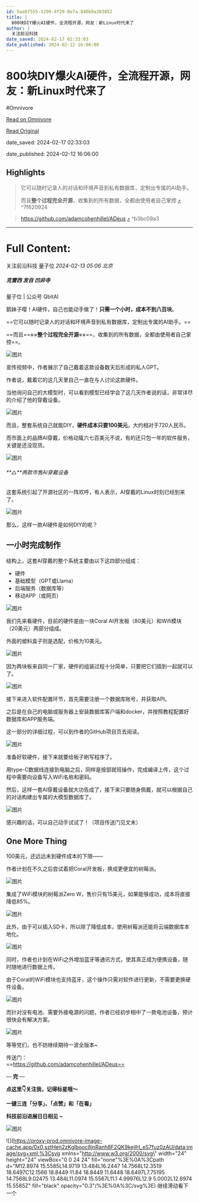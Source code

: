 ```yaml
---
id: 5ae6f555-1299-4f29-8e7a-840b9a383852
title: |
  800块DIY爆火AI硬件，全流程开源，网友：新Linux时代来了
author: |
  关注前沿科技
date_saved: 2024-02-17 02:33:03
date_published: 2024-02-12 16:06:00
---
```


# 800块DIY爆火AI硬件，全流程开源，网友：新Linux时代来了
#Omnivore

[Read on Omnivore](https://omnivore.app/me/https-mp-weixin-qq-com-s-i-6-qtj-7-a-3-g-bp-oyv-enqzt-da-18db5fb37f7)

[Read Original](https://mp.weixin.qq.com/s/I6qtj7A3G_bpOYVEnqztDA)

date_saved: 2024-02-17 02:33:03

date_published: 2024-02-12 16:06:00

## Highlights

> 它可以随时记录人的对话和环境声音到私有数据库，定制出专属的AI助手。
> 
> 而且**整个过程完全开源**，收集到的所有数据，全都由使用者自己掌控 [⤴️](https://omnivore.app/me/https-mp-weixin-qq-com-s-i-6-qtj-7-a-3-g-bp-oyv-enqzt-da-18db5fb37f7#7f620924-c611-483b-8f55-6a4c1c0cf633)  ^7f620924

> https://github.com/adamcohenhillel/ADeus [⤴️](https://omnivore.app/me/https-mp-weixin-qq-com-s-i-6-qtj-7-a-3-g-bp-oyv-enqzt-da-18db5fb37f7#b3bc09a3-9d53-40f3-b533-abd220de0781)  ^b3bc09a3


--- 

# Full Content: 

 关注前沿科技  量子位 _2024-02-13 05:06_ _北京_ 

##### 克雷西 发自 凹非寺  
量子位 | 公众号 QbitAI

鹅妹子嘤！AI硬件，自己也能动手做了！**只需一个小时，成本不到八百块**。

==它可以随时记录人的对话和环境声音到私有数据库，定制出专属的AI助手。==

==而且==**==整个过程完全开源==**==，收集到的所有数据，全都由使用者自己掌控==。

![图片](https://proxy-prod.omnivore-image-cache.app/0x0,sdijtS0MnaQl_A-Gq6RKp9Ds5aEy4_nL9pgvE_RL5RSo/https://mmbiz.qpic.cn/mmbiz_png/YicUhk5aAGtCicib7mVbQVfFch9ibfaD1ClErBAfPoiaj0p1uPSXzHrQW9ObNquXibDAr0TdiaVzicD5XPRM0ibicTMuLd2w/640?wx_fmt=png&from=appmsg)

宣传视频中，作者展示了自己戴着这款设备数天后形成的私人GPT。

作者说，戴着它的这几天里自己一直在与人讨论这款硬件。

当他询问自己的大模型时，可以看到模型已经学会了这几天作者说的话，非常详尽的介绍了他的穿戴设备。

![图片](https://proxy-prod.omnivore-image-cache.app/0x0,szQHxw6yR1FoOAg2lGs6OowHr2ozerdyuk514KinKLhc/https://mmbiz.qpic.cn/mmbiz_png/YicUhk5aAGtCicib7mVbQVfFch9ibfaD1ClEnr7yiacicFGFaVAu5HTqYNo20l6BVtyQmic8oFfz8vZyX5Obsx6ciaxAtA/640?wx_fmt=png&from=appmsg)

而且，整套系统自己就能DIY，**硬件成本只要100美元**，大约相对于720人民币。

而市面上的品牌AI穿戴，价格动辄六七百美元不说，有的还只包一年的软件服务，关键是还没现货。

![图片](https://proxy-prod.omnivore-image-cache.app/0x0,s1S0MACc_qDNXYvFaCGWYoRaJTP5okiEizVBj6NYF1CY/https://mmbiz.qpic.cn/mmbiz_png/YicUhk5aAGtCicib7mVbQVfFch9ibfaD1ClEFat3X9HmdfSv1VuwbgpC3Rsnt9S5ZEvJefBIUPly2gNOgO9NDwgf6Q/640?wx_fmt=png&from=appmsg)

###### **△**两款市售AI穿戴设备

这套系统引起了开源社区的一阵欢呼，有人表示，AI穿戴的Linux时刻已经到来了。

![图片](https://proxy-prod.omnivore-image-cache.app/0x0,spKP0Rb7D-SXA48A2cTnwWvs1AFL19pEdtkvgKmF068A/https://mmbiz.qpic.cn/mmbiz_png/YicUhk5aAGtCicib7mVbQVfFch9ibfaD1ClEw5pia3GKxRFXibdEBDJGZyu7rLm5X6KXvTEoLo2h1ud6Pvjobqx1npVA/640?wx_fmt=png&from=appmsg)

那么，这样一款AI硬件是如何DIY的呢？

## 一小时完成制作

结构上，这套AI穿戴的整个系统主要由以下这四部分组成：

* 硬件
* 基础模型（GPT或Llama）
* 后端服务（数据库等）
* 移动APP（或网页）

![图片](https://proxy-prod.omnivore-image-cache.app/0x0,s8k9vahGBKhsFcIpd9EmP-3wD2OC8Hy-4JUtoeM26gHk/https://mmbiz.qpic.cn/mmbiz_png/YicUhk5aAGtCicib7mVbQVfFch9ibfaD1ClEZXEuR4VluV7DvKbXwyRxGTQFfM4Yt1JxaBD4kib0PxdEuKcWwpib5uIQ/640?wx_fmt=png&from=appmsg)

我们先来看硬件，目前的硬件是由一块Coral AI开发板（80美元）和Wifi模块（20美元）两部分组成。

外面的塑料盒子则是选配，价格为10美元。

![图片](https://proxy-prod.omnivore-image-cache.app/0x0,ssS1cXO7w-BYT-j0_3xcoyuNzJ3bwWOwlbXhofMpUqv8/https://mmbiz.qpic.cn/mmbiz_png/YicUhk5aAGtCicib7mVbQVfFch9ibfaD1ClE9Cg0EibAqA0icMJzhBdC2ibVvaSRgOxfibOX7eaXFDibHNQaFtqiay9NpYcA/640?wx_fmt=png&from=appmsg)

因为两块板来自同一厂家，硬件的组装过程十分简单，只要把它们插到一起就可以了。

![图片](https://proxy-prod.omnivore-image-cache.app/0x0,sDkd6Lg0HtBTH5UJAk8P7lRSXNl4Vg7WtVDVnspsI5tk/https://mmbiz.qpic.cn/mmbiz_gif/YicUhk5aAGtCicib7mVbQVfFch9ibfaD1ClExmYZsanCvLqvtyylicKbjqCmbP7e26LN4l9GzgcNY2QFCUPRANeTZSQ/640?wx_fmt=gif&from=appmsg)

接下来进入软件配置环节，首先需要注册一个数据库账号，并获取API。

之后是在自己的电脑或服务器上安装数据库客户端和docker，并按照教程配置好数据库和APP服务端。

这一部分的详细过程，可以到作者的GitHub项目页去阅读。

![图片](https://proxy-prod.omnivore-image-cache.app/0x0,solm2_nhwaY13xeuhScouHZp_lleC1HO0cKmc2R3Sqx4/https://mmbiz.qpic.cn/mmbiz_png/YicUhk5aAGtCicib7mVbQVfFch9ibfaD1ClEUJNPg3rpzfTwiaJYo0GkNjFpyGNFVzsrMiaGPCLERxDia0surVLEibqVJQ/640?wx_fmt=png&from=appmsg)

准备好软硬件，接下来就要给板子刷写程序了。

用type-C数据线连接到电脑之后，同样是按部就班操作，完成编译上传，这个过程中需要向设备写入WiFi名称和密码。

然后，这样一套AI穿戴设备就大功告成了，接下来只要随身佩戴，就可以根据自己的对话构建出专属的大模型数据库了。

![图片](https://proxy-prod.omnivore-image-cache.app/0x0,s7FJ8gK645sphP7KDcGaE2LJC-UFyLZk80hqttJmu5WE/https://mmbiz.qpic.cn/mmbiz_gif/YicUhk5aAGtCicib7mVbQVfFch9ibfaD1ClEwaYoa6ic3R0RNPWGibU56J86DuM30e7bUM6hpReonf9VbPna6UycIicWQ/640?wx_fmt=gif&from=appmsg)

感兴趣的话，可以自己动手试试了！（项目传送门见文末）

## One More Thing

100美元，还远远未到硬件成本的下限——

作者计划在不久之后尝试着把Coral开发板，换成更便宜的树莓派。

![图片](https://proxy-prod.omnivore-image-cache.app/0x0,sHg-VRdTVWasJvEMU00HJrkf1Wn9AQvQ_9NYY9SIv4_s/https://mmbiz.qpic.cn/mmbiz_png/YicUhk5aAGtCicib7mVbQVfFch9ibfaD1ClE5enyWYtdRtESzefZqgsX1nlxhhcPl8IgdkRjnPj5Ro9VYabqa5RiaHA/640?wx_fmt=png&from=appmsg)

集成了WiFi模块的树莓派Zero W，售价只有15美元，如果能够成功，成本将直接降低85%。

![图片](https://proxy-prod.omnivore-image-cache.app/0x0,soTTlfTFJSrKLvEBjFqyEz4zEoEAJwzkqYjIoX2qIfdY/https://mmbiz.qpic.cn/mmbiz_png/YicUhk5aAGtCicib7mVbQVfFch9ibfaD1ClEsaFaQyuicTibcmmuRhzr5GnZNZtrltoHqSnk8frHswxFpDGqeCDVKIiaw/640?wx_fmt=png&from=appmsg)

此外，由于可以插入SD卡，所以除了降低成本，使用树莓派还能将云端数据库本地化。

![图片](https://proxy-prod.omnivore-image-cache.app/0x0,sJL-ULTLVpWxVLs0m4mZUazjavcL6t_GrXxLZsL5ys3c/https://mmbiz.qpic.cn/mmbiz_png/YicUhk5aAGtCicib7mVbQVfFch9ibfaD1ClEVTV9JrltwLbNlPIREIdPOWrJjdibRSSerCaPhgcvLA6OYfffRzoyic9A/640?wx_fmt=png&from=appmsg)

同时，作者也计划在WiFi之外增加蓝牙等通讯方式，使其真正成为便携设备，随时随地进行数据上传。

由于Coral的WiFi模块也支持蓝牙，这个操作只需对软件进行更新，不需要更换硬件设备。

![图片](https://proxy-prod.omnivore-image-cache.app/0x0,sGSG_Wp3v1O__LMJ18qfIxOXkmF5E08djXgXNki9QHH8/https://mmbiz.qpic.cn/mmbiz_png/YicUhk5aAGtCicib7mVbQVfFch9ibfaD1ClE5eiaR2He6U9JgkLVWgWEcickMTltuZBbJgEnFnxUibAtRGRyoJlibbNq7Q/640?wx_fmt=png&from=appmsg)

而针对没有电池、需要外接电源的问题，作者已经初步相中了一款电池设备，预计很快会有解决方案。

![图片](https://proxy-prod.omnivore-image-cache.app/0x0,sLG_qIi8tFut4ULop4oZS5Gm56Ba-_X-bt5qu5c8eqDQ/https://mmbiz.qpic.cn/mmbiz_png/YicUhk5aAGtCicib7mVbQVfFch9ibfaD1ClEDrZlYND4zs78gRiaMoRTpIZIlUrJybicKpBOZL6nJicZxXtt7tjfkYK8g/640?wx_fmt=png&from=appmsg)

等等党们，也不妨继续期待一波全版本\~

传送门：  
==https://github.com/adamcohenhillel/ADeus==

— **完** —

**点这里👇关注我，记得标星哦～**

**一键三连「分享」、「点赞」和「在看」**

**科技前沿进展日日相见 \~** 

![图片](https://proxy-prod.omnivore-image-cache.app/0x0,szwoYh5XQirpIcWEJ__WUUlvmSKwVoepjpKctWSCSs_E/https://mmbiz.qpic.cn/mmbiz_svg/g9RQicMD01M0tYoRQT2cMQRmPS5ZDyrrfzeksiay90KaDzlGBH61icqHxmgFKfvfXtVuwTHV740CDLAaXU1LIfZyoJEpYKcRIiaE/640?wx_fmt=svg)

![](https://proxy-prod.omnivore-image-cache.app/0x0,sztHen2zKglbooc8jnRanh8F2QK9kejIH_eS7fuz0zAU/data:image/svg+xml,%3Csvg xmlns=\"http://www.w3.org/2000/svg\" width=\"24\" height=\"24\" viewBox=\"0 0 24 24\" fill=\"none\"%3E%0A%3Cpath d=\"M12.8974 15.5585L14.9719 13.484L16.2447 14.7568L12.3519 18.6497C12.1566 18.8449 11.84 18.8449 11.6448 18.6497L7.75195 14.7568L9.02475 13.484L11.0974 15.5567L11.1 4.99976L12.9 5.0002L12.8974 15.5585Z\" fill=\"black\" opacity=\"0.3\"/%3E%0A%3C/svg%3E) 继续滑动看下一个 
